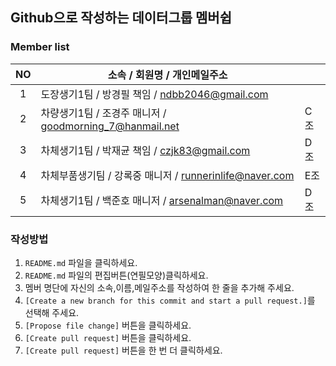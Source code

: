 ## Github으로 작성하는 데이터그룹 멤버쉽

### Member list

|NO  |     소속 / 회원명 / 개인메일주소             |   |
|:--:|----------------------------------------|-----|
|1   | 도장생기1팀    / 방경필 책임    / ndbb2046@gmail.com        |     |
|2   | 차량생기1팀    / 조경주 매니저  / goodmorning_7@hanmail.net | C조 |
|3   | 차체생기1팀    / 박재균 책임    / czjk83@gmail.com          | D조 |
|4   | 차체부품생기팀 / 강록중 매니저  / runnerinlife@naver.com    | E조 |
|5   | 차체생기1팀    / 백준호 매니저  / arsenalman@naver.com      | D조 |


<!-- 여기에 한 줄 추가해 주세요 -->
<!-- |NO|소속/회원명/개인메일주소| -->


### 작성방법

1. `README.md` 파일을 클릭하세요.
2. `README.md` 파일의 편집버튼(연필모양)클릭하세요.
3. 멤버 명단에 자신의 소속,이름,메일주소를 작성하여 한 줄을 추가해 주세요.
4. `[Create a new branch for this commit and start a pull request.]`를 선택해 주세요.
5. `[Propose file change]` 버튼을 클릭하세요.
6. `[Create pull request]` 버튼을 클릭하세요.
7. `[Create pull request]` 버튼을 한 번 더 클릭하세요.
